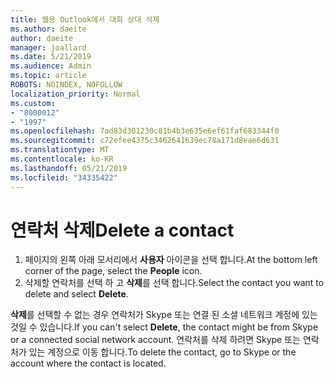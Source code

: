 ```yaml
---
title: 웹용 Outlook에서 대화 상대 삭제
ms.author: daeite
author: daeite
manager: joallard
ms.date: 5/21/2019
ms.audience: Admin
ms.topic: article
ROBOTS: NOINDEX, NOFOLLOW
localization_priority: Normal
ms.custom:
- "8000012"
- "1997"
ms.openlocfilehash: 7ad83d301230c81b4b3e635e6ef61faf683344f0
ms.sourcegitcommit: c72efee4375c3462641639ec78a171d8eae6d631
ms.translationtype: MT
ms.contentlocale: ko-KR
ms.lasthandoff: 05/21/2019
ms.locfileid: "34335422"
---
```

# <a name="delete-a-contact"></a><span data-ttu-id="885b8-102">연락처 삭제</span><span class="sxs-lookup"><span data-stu-id="885b8-102">Delete a contact</span></span>

1. <span data-ttu-id="885b8-103">페이지의 왼쪽 아래 모서리에서 **사용자** 아이콘을 선택 합니다.</span><span class="sxs-lookup"><span data-stu-id="885b8-103">At the bottom left corner of the page, select the **People** icon.</span></span>
2. <span data-ttu-id="885b8-104">삭제할 연락처를 선택 하 고 **삭제**를 선택 합니다.</span><span class="sxs-lookup"><span data-stu-id="885b8-104">Select the contact you want to delete and select **Delete**.</span></span>

<span data-ttu-id="885b8-105">**삭제**를 선택할 수 없는 경우 연락처가 Skype 또는 연결 된 소셜 네트워크 계정에 있는 것일 수 있습니다.</span><span class="sxs-lookup"><span data-stu-id="885b8-105">If you can't select **Delete**, the contact might be from Skype or a connected social network account.</span></span> <span data-ttu-id="885b8-106">연락처를 삭제 하려면 Skype 또는 연락처가 있는 계정으로 이동 합니다.</span><span class="sxs-lookup"><span data-stu-id="885b8-106">To delete the contact, go to Skype or the account where the contact is located.</span></span>